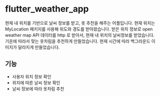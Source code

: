 # flutter_weather_app

현재 내 위치를 기반으로 날씨 정보를 받고, 옷 추천을 해주는 어플입니다.
현재 위치는 MyLocation 패키지를 사용해 위도와 경도를 받아왔습니다.
받은 위치 정보로 open weather map API 데이터를 http 로 받아서,
현재 내 위치의 날씨정보를 받았습니다.
기온에 따라서 맞는 옷차림을 추천하게 만들었습니다.
현재 시간에 따라 백그라운드 이미지가 달라지게 만들었습니다.

## 기능

* 사용자 위치 정보 확인
* 위치에 따른 날씨 정보 확인
* 날씨 정보에 따라 옷차림 추천


